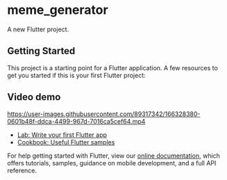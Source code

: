# meme_generator
A new Flutter project.

## Getting Started
This project is a starting point for a Flutter application.
A few resources to get you started if this is your first Flutter project:

## Video demo

https://user-images.githubusercontent.com/89317342/166328380-0601b48f-ddca-4499-967d-7016ca5cef64.mp4

- [Lab: Write your first Flutter app](https://flutter.dev/docs/get-started/codelab)
- [Cookbook: Useful Flutter samples](https://flutter.dev/docs/cookbook)

For help getting started with Flutter, view our
[online documentation](https://flutter.dev/docs), which offers tutorials,
samples, guidance on mobile development, and a full API reference.
